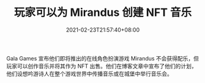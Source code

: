 ﻿---
title: "玩家可以为 Mirandus 创建 NFT 音乐"
date: 2021-02-23T21:57:40+08:00
lastmod: 2021-02-23T16:45:40+08:00
draft: false
authors: ["Samantha"]
description: "Gala Games 宣布他们即将推出的在线角色扮演游戏 Mirandus 不会获得配乐，但玩家可以创作音乐并将其作为 NFT 出售。他们在博客文章中宣布了他们的计划，他们设想吟游诗人在整个游戏世界中传播音乐或在城堡中举行音乐会。"
featuredImage: "players-can-create-nft-music-for-mirandus.png"
tags: ["Virtual World","虚拟世界","Play to Earn"]
categories: ["news"]
news: ["虚拟世界"]
weight: 
lightgallery: true
pinned: false
recommend: false
recommend1: false
---

Gala Games 宣布他们即将推出的在线角色扮演游戏 Mirandus 不会获得配乐，但玩家可以创作音乐并将其作为 NFT 出售。他们在博客文章中宣布了他们的计划，他们设想吟游诗人在整个游戏世界中传播音乐或在城堡中举行音乐会。

<!--more-->

